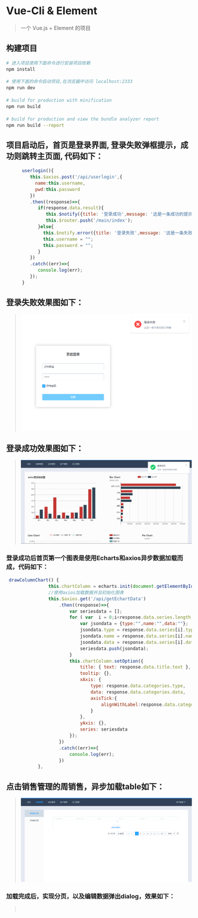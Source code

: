 # Vue-Cli & Element

> 一个 Vue.js + Element 的项目

## 构建项目

``` bash
# 进入项目使用下面命令进行安装项目依赖
npm install

# 使用下面的命令启动项目,在浏览器中访问 localhost:2333
npm run dev

# build for production with minification
npm run build

# build for production and view the bundle analyzer report
npm run build --report
```

## 项目启动后，首页是登录界面, 登录失败弹框提示，成功则跳转主页面, 代码如下：

```javascript
      userlogin(){
         this.$axios.post('/api/userlogin',{
           name:this.username,
           pwd:this.password
         })
         .then((response)=>{
            if(response.data.result){
               this.$notify({title: '登录成功',message: '这是一条成功的提示消息',type: 'success'});
               this.$router.push('/main/index');
            }else{
              this.$notify.error({title: '登录失败',message: '这是一条失败的提示消息'});
              this.username = "";
              this.password = "";
            }
         })
         .catch((err)=>{
            console.log(err);
         });
      }
```
## 登录失败效果图如下：
>![](https://github.com/BIGBANGTAEYANG/Vuecli-Element/blob/master/gitimage/login.png)     
## 登录成功效果图如下：
>![](https://github.com/BIGBANGTAEYANG/Vuecli-Element/blob/master/gitimage/main.png)
### 登录成功后首页第一个图表是使用Echarts和axios异步数据加载而成，代码如下：
```javascript
 drawColumnChart() {
                this.chartColumn = echarts.init(document.getElementById('chartColumn'));
                //使用axios加载数据并且初始化图表
                this.$axios.get('/api/getEchartData')
                    .then((response)=>{
                        var seriesdata = [];
                        for ( var  i = 0;i<response.data.series.length;i++){
                            var jsondata = {type:"",name:"",data:""};
                            jsondata.type = response.data.series[i].type;
                            jsondata.name = response.data.series[i].name;
                            jsondata.data = response.data.series[i].data;
                            seriesdata.push(jsondata);
                        }
                        this.chartColumn.setOption({
                            title: { text: response.data.title.text },
                            tooltip: {},
                            xAxis: {
                                type: response.data.categories.type,
                                data: response.data.categories.data,
                                axisTick:{
                                    alignWithLabel:response.data.categories.axisTick.alignWithLabel
                                }
                            },
                            yAxis: {},
                            series: seriesdata
                        });
                    })
                    .catch((err)=>{
                        console.log(err);
                    })
            },
```
## 点击销售管理的周销售，异步加载table如下：
>![](https://github.com/BIGBANGTAEYANG/Vuecli-Element/blob/master/gitimage/table.png)
### 加载完成后，实现分页，以及编辑数据弹出dialog，效果如下：
>![]()
>![]()
